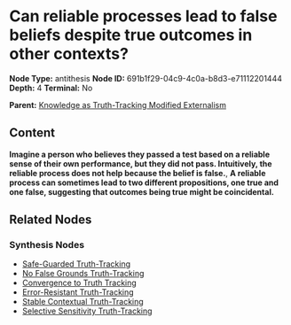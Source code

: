 # Can reliable processes lead to false beliefs despite true outcomes in other contexts?

**Node Type:** antithesis
**Node ID:** 691b1f29-04c9-4c0a-b8d3-e71112201444
**Depth:** 4
**Terminal:** No

**Parent:** [Knowledge as Truth-Tracking Modified Externalism](knowledge-as-truth-tracking-modified-externalism-synthesis-d68d6dab-53e5-4809-b831-6f7933a5b3eb.md)

## Content

**Imagine a person who believes they passed a test based on a reliable sense of their own performance, but they did not pass. Intuitively, the reliable process does not help because the belief is false.**, **A reliable process can sometimes lead to two different propositions, one true and one false, suggesting that outcomes being true might be coincidental.**

## Related Nodes

### Synthesis Nodes

- [Safe-Guarded Truth-Tracking](safe-guarded-truth-tracking-synthesis-ad53fa67-85ce-4135-84e5-c2ee680b69ff.md)
- [No False Grounds Truth-Tracking](no-false-grounds-truth-tracking-synthesis-273d734d-0507-41dc-9bc7-106a3507f07e.md)
- [Convergence to Truth Tracking](convergence-to-truth-tracking-synthesis-727a90e7-1307-4383-984c-2ab8f2ddcfe7.md)
- [Error-Resistant Truth-Tracking](error-resistant-truth-tracking-synthesis-97425462-0aba-4a8b-8de7-3c1123b67fb0.md)
- [Stable Contextual Truth-Tracking](stable-contextual-truth-tracking-synthesis-465e79d6-31a1-46f3-82df-87d05effe6b0.md)
- [Selective Sensitivity Truth-Tracking](selective-sensitivity-truth-tracking-synthesis-6ac8e0c7-424f-4241-b0ff-87afbb0a142e.md)
